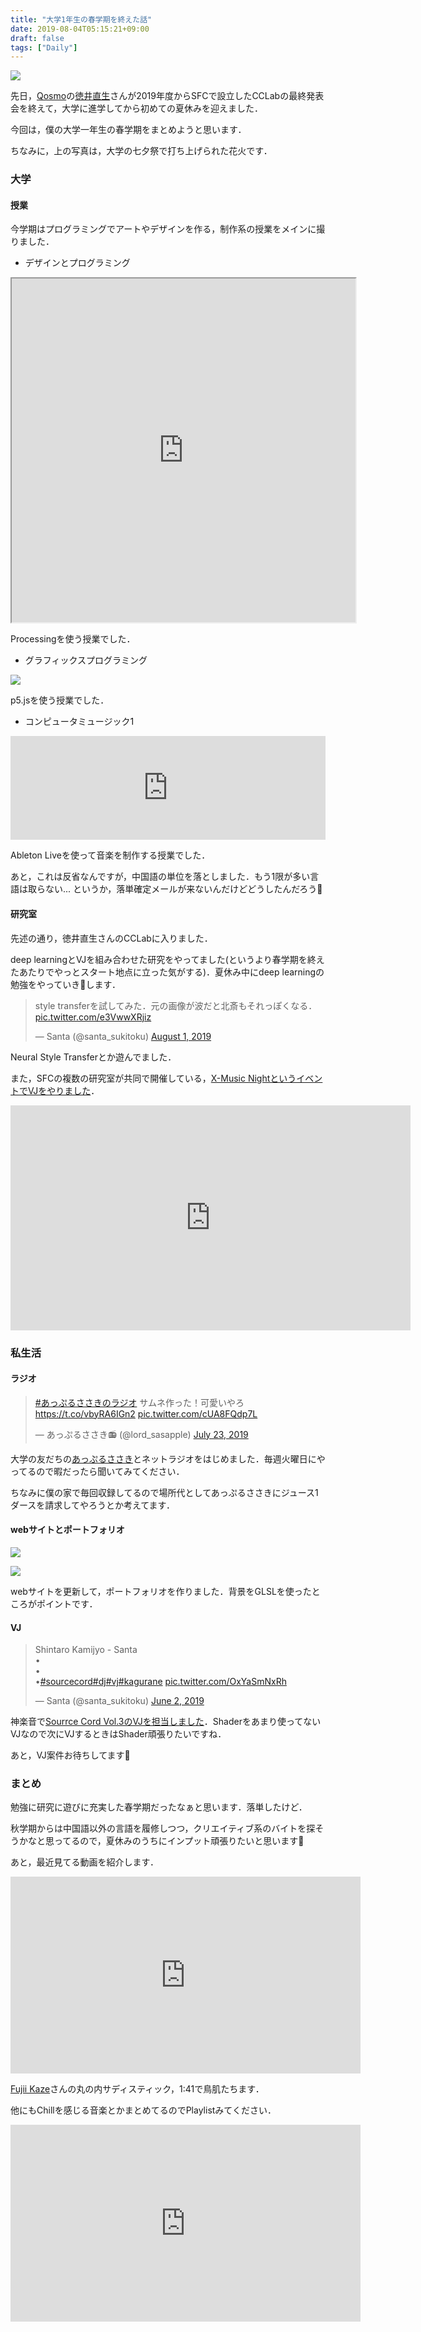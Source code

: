 ```yaml
---
title: "大学1年生の春学期を終えた話"
date: 2019-08-04T05:15:21+09:00
draft: false
tags: ["Daily"]
---
```


<a href=''><img src='https://lh3.googleusercontent.com/9JLRquV8qlaSVgexTMTabCWH-PJy1tieVC9dl31xrhU4r9NJTiHkkIGVKw2dyf7EnMuEbC2Ianxmk82db2n-l_08rkSeeEkTotkp8COmSWCFJk6WbtZCjyZA6WvWbbC4uMfG1gx7J-c=w2400' /></a>

先日，[Qosmo](http://qosmo.jp)の[徳井直生](http://naotokui.net)さんが2019年度からSFCで設立したCCLabの最終発表会を終えて，大学に進学してから初めての夏休みを迎えました．

今回は，僕の大学一年生の春学期をまとめようと思います．

ちなみに，上の写真は，大学の七夕祭で打ち上げられた花火です．

### 大学

#### 授業

今学期はプログラミングでアートやデザインを作る，制作系の授業をメインに撮りました．

- デザインとプログラミング

<iframe src="https://www.openprocessing.org/sketch/708366/embed/?plusEmbedHash=MTE0MDBhZGU0MWMwMTM3NzUwNjJkYjk4Njk3NmJhYjY3NDJmMzM2MDk2MjE4NTIwNjE0NDEyODk5ZDViMGRkZDMwM2VkZGQ3MjVkYjAwZGUzYjUyNDJkNThlZjBmZjNjYmQxZmEzNWYzNzc2MWQ1ZWZiMjcxZGJkNTAyMmZlNzR3Um5UbVZiYm1va280Y016a3ExSk52MU1KMWFTeTZhdlh6ZFhXZEdxOUhSUjJCL096bEowcjJHZWV0K1AzNnM5eGRPbjcyNlNoVWVsWkF1RzFvSjBLUT09&plusEmbedTitle=true" width="550" height="550"></iframe>

Processingを使う授業でした．

- グラフィックスプログラミング

<a href='https://santa-sukitoku.github.io/GraphicsProgramming_final/'><img src='https://lh3.googleusercontent.com/1C2Y0yNe0RqIKWVEcd5ECHlyLh8VMcVvP2sNSuyC0sRuw0hgoxIy-YCzYwM1b3x94o07koAa5ZtgZpcHrljHd8lAbixf0NzLs1Jv_DQozONM2QNDzo3J5eK7m6kDgsmF3psDbaJxycw=w2400' /></a>

p5.jsを使う授業でした．

- コンピュータミュージック1

<iframe width="100%" height="166" scrolling="no" frameborder="no" allow="autoplay"
                                src="https://w.soundcloud.com/player/?url=https%3A//api.soundcloud.com/tracks/659424149&color=%234d9fff&auto_play=false&hide_related=false&show_comments=true&show_user=true&show_reposts=false&show_teaser=true"></iframe>

Ableton Liveを使って音楽を制作する授業でした．

あと，これは反省なんですが，中国語の単位を落としました．もう1限が多い言語は取らない... というか，落単確定メールが来ないんだけどどうしたんだろう🤔

#### 研究室

先述の通り，徳井直生さんのCCLabに入りました．

deep learningとVJを組み合わせた研究をやってました(というより春学期を終えたあたりでやっとスタート地点に立った気がする)．夏休み中にdeep learningの勉強をやっていき💪します．

<blockquote class="twitter-tweet"><p lang="ja" dir="ltr">style transferを試してみた．元の画像が波だと北斎もそれっぽくなる． <a href="https://t.co/e3VwwXRjiz">pic.twitter.com/e3VwwXRjiz</a></p>&mdash; Santa (@santa_sukitoku) <a href="https://twitter.com/santa_sukitoku/status/1156780150358327296?ref_src=twsrc%5Etfw">August 1, 2019</a></blockquote> <script async src="https://platform.twitter.com/widgets.js" charset="utf-8"></script>

Neural Style Transferとか遊んでました．

また，SFCの複数の研究室が共同で開催している，[X-Music NightというイベントでVJをやりました](https://santa-sukitoku.github.io/santa-log/posts/xmusicdjnight/)．

<iframe src="https://player.vimeo.com/video/342700941" width="640" height="360" frameborder="0" allow="autoplay; fullscreen" allowfullscreen></iframe>

### 私生活

#### ラジオ

<blockquote class="twitter-tweet"><p lang="ja" dir="ltr"><a href="https://twitter.com/hashtag/%E3%81%82%E3%81%A3%E3%81%B7%E3%82%8B%E3%81%95%E3%81%95%E3%81%8D%E3%81%AE%E3%83%A9%E3%82%B8%E3%82%AA?src=hash&amp;ref_src=twsrc%5Etfw">#あっぷるささきのラジオ</a> サムネ作った！可愛いやろ<a href="https://t.co/vbyRA6IGn2">https://t.co/vbyRA6IGn2</a> <a href="https://t.co/cUA8FQdp7L">pic.twitter.com/cUA8FQdp7L</a></p>&mdash; あっぷるささき📻 (@lord_sasapple) <a href="https://twitter.com/lord_sasapple/status/1153646100726726656?ref_src=twsrc%5Etfw">July 23, 2019</a></blockquote> <script async src="https://platform.twitter.com/widgets.js" charset="utf-8"></script>

大学の友だちの[あっぷるささき](https://twitter.com/lord_sasapple)とネットラジオをはじめました．毎週火曜日にやってるので暇だったら聞いてみてください．

ちなみに僕の家で毎回収録してるので場所代としてあっぷるささきにジュース1ダースを請求してやろうとか考えてます．

#### webサイトとポートフォリオ

<a href='https://santa-sukitoku.github.io/santa-portfolio/content/webpage.html'><img src='https://lh3.googleusercontent.com/U6ZI9Vbi_vgp_tuJ9Yp7nZlQjx2h7yIP5Kh7dTDu4izaglwxB17cceijNjfDw3eyUMxC-sPXMbD4w5Ge2UZEBCtnxNV-kZnzC1AeBXGDF5C06Pt9I3TNhUQPZxwLg6I-FBBRc6_htG4=w2400' /></a>


<a href='https://santa-sukitoku.github.io/santa-portfolio/content/web_portfolio.html'><img src='https://lh3.googleusercontent.com/2gSjQRpk3nGI6YsiG21JVib40c4d-hykaYK-w6w5JA9iaKZUX5ZGI5xrHop7dUL_Sn2krkpq6lho-v7GyFI3cArSoBC9VElZjKd9g9YLJXo_DnAYYtG4Y56l0xcRih2J4pyohjAqZMI=w2400' /></a>

webサイトを更新して，ポートフォリオを作りました．背景をGLSLを使ったところがポイントです．

#### VJ

<blockquote class="twitter-tweet"><p lang="hi" dir="ltr">Shintaro Kamijyo - Santa<br>•<br>•<br>•<a href="https://twitter.com/hashtag/sourcecord?src=hash&amp;ref_src=twsrc%5Etfw">#sourcecord</a><a href="https://twitter.com/hashtag/dj?src=hash&amp;ref_src=twsrc%5Etfw">#dj</a><a href="https://twitter.com/hashtag/vj?src=hash&amp;ref_src=twsrc%5Etfw">#vj</a><a href="https://twitter.com/hashtag/kagurane?src=hash&amp;ref_src=twsrc%5Etfw">#kagurane</a> <a href="https://t.co/OxYaSmNxRh">pic.twitter.com/OxYaSmNxRh</a></p>&mdash; Santa (@santa_sukitoku) <a href="https://twitter.com/santa_sukitoku/status/1135233171803389952?ref_src=twsrc%5Etfw">June 2, 2019</a></blockquote> <script async src="https://platform.twitter.com/widgets.js" charset="utf-8"></script>

神楽音で[Sourrce Cord Vol.3のVJを担当しました](https://santa-sukitoku.github.io/santa-log/posts/sourcecord3/)．Shaderをあまり使ってないVJなので次にVJするときはShader頑張りたいですね．

あと，VJ案件お待ちしてます🙇

### まとめ

勉強に研究に遊びに充実した春学期だったなぁと思います．落単したけど．

秋学期からは中国語以外の言語を履修しつつ，クリエイティブ系のバイトを探そうかなと思ってるので，夏休みのうちにインプット頑張りたいと思います💪

あと，最近見てる動画を紹介します．

<iframe width="560" height="315" src="https://www.youtube.com/embed/nR9PoJnQtqw" frameborder="0" allow="accelerometer; autoplay; encrypted-media; gyroscope; picture-in-picture" allowfullscreen></iframe>

[Fujii Kaze](https://twitter.com/FujiiKaze)さんの丸の内サディスティック，1:41で鳥肌たちます．

他にもChillを感じる音楽とかまとめてるのでPlaylistみてください．

<iframe width="560" height="315" src="https://www.youtube.com/embed/videoseries?list=PLVWb9mwIHxhXV-PKx8okLzqHbBYETJ4u2" frameborder="0" allow="accelerometer; autoplay; encrypted-media; gyroscope; picture-in-picture" allowfullscreen></iframe>